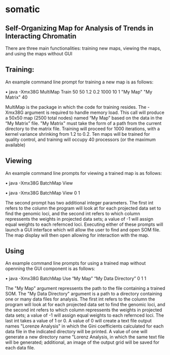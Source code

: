 # somatic
## Self-Organizing Map for Analysis of Trends in Interacting Chromatin

There are three main functionalities: training new maps, viewing the maps, and using the maps without GUI


## Training:
An example command line prompt for training a new map is as follows:

• java -Xmx38G MultiMap Train 50 50 1.2 0.2 1000 10 1 "My Map" "My Matrix" 40

MultiMap is the package in which the code for training resides. The -Xmx38G argument is
required to handle memory load. This call will produce a 50x50 map (2500 total nodes) named
“My Map” based on the data in the “My Matrix” file. "My Matrix" must take the form of a path from the current directory to the matrix file. Training will proceed for 1000 iterations, with a kernel variance shrinking from 1.2 to 0.2. Ten maps will be trained for quality control, and training will occupy 40 processors (or the maximum available)

## Viewing
An example command line prompts for viewing a trained map is as follows:

• java -Xmx38G BatchMap View

• java -Xmx38G BatchMap View 0 1

The second prompt has two additional integer parameters. The first int refers to the column the program will look at for each projected data set to find the genomic loci, and the second int refers to which column repressents the weights in projected data sets; a value of -1 will assign equal weights to each refernced loci. Executing either of these prompts will launch a GUI interface which will allow the user to find and open SOM file. The map display will then open allowing for interaction with the map.

## Using
An example command line prompts for using a trained map without openning the GUI component is as follows:

• java -Xmx38G BatchMap Use “My Map” “My Data Directory” 0 1 1

The "My Map" argument repressents the path to the file containing a trained SOM. The "My Data Directory" argument is a path to a directory containing one or many data files for analysis. The first int refers to the column the program will look at for each projected data set to find the genomic loci, and the second int refers to which column repressents the weights in projected data sets; a value of -1 will assign equal weights to each refernced loci. The last int takes a value of 1 or 0. A value of 0 will create a text file output names "Lorenze Analysis" in which the Gini coefficients calculated for each data file in the indicated directory will be printed. A value of one will generate a new directory name "Lorenz Analysis, in which the same text file will be generated; additional, an image of the output grid will be saved for each data file.
